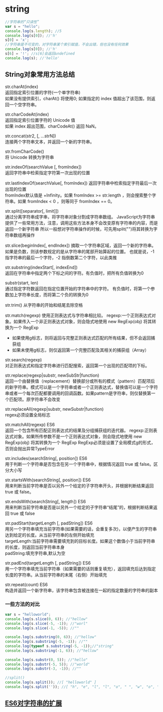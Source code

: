 # string
```javascript
//字符串的“只读性”
var s = "hello";
console.log(s.length); //5
console.log(s[0]); //'h'
s[0] = 'x';
//字符串是不可变的，对字符串某个索引赋值，不会出错，但也没有任何效果
console.log(s[0]); //'h' 
s[6] = '!'; //s[6]会返回undefined
console.log(s); //'hello'
```

## String对象常用方法总结
str.charAt(index)  
返回指定索引位置的字符(一个单字符串)  
如果没有提供索引，charAt() 将使用0; 如果指定的 index 值超出了该范围，则返回一个空字符串。

str.charCodeAt(index)  
返回指定索引位置字符的 Unicode 值  
如果 index 超出范围，charCodeAt() 返回 NaN。

str.concat(str2, [, ...strN])  
连接两个字符串文本，并返回一个新的字符串。

str.fromCharCode()  
将 Unicode 转换为字符串

str.indexOf(searchValue [, fromIndex])  
返回字符串中检索指定字符第一次出现的位置

str.lastIndexOf(searchValue[, fromIndex]) 
返回字符串中检索指定字符最后一次出现的位置  
fromIndex默认值是 +Infinity。如果 fromIndex >= str.length ，则会搜索整个字符串。如果 fromIndex < 0 ，则等同于 fromIndex == 0。

str.split([separator[, limit]])  
通过分离字符串成字串，将字符串对象分割成字符串数组。
JavaScript为字符串提供了一些常用方法，注意，调用这些方法本身不会改变原有字符串的内容，而是返回一个新字符串
所以一般想对字符串操作的时候，可先用split("")将其转换为字符串数组再操作

str.slice(beginIndex[, endIndex])
摘取一个字符串区域，返回一个新的字符串。 如果是负数，则该参数规定的是从字符串的尾部开始算起的位置。
也就是说，-1 指字符串的最后一个字符，-2 指倒数第二个字符，以此类推

str.substring(indexStart[, indexEnd])  
返回在字符串中指定两个下标之间的字符。有负值时，把所有负值转换为0

substr(start, len)  
通过指定字符数返回在指定位置开始的字符串中的字符。 有负值时，将第一个参数加上字符串长度，而将第二个负的转换为0

str.trim() 
从字符串的开始和结尾去除空格
        
str.match(regexp) 
使用正则表达式与字符串相比较。
regexp:一个正则表达式对象。如果传入一个非正则表达式对象，则会隐式地使用 new RegExp(obj) 将其转换为一个 RegExp 
- 如果使用g标志，则将返回与完整正则表达式匹配的所有结果，但不会返回捕获组
- 如果未使用g标志，则仅返回第一个完整匹配及其相关的捕获组（Array）

str.search(regexp)  
对正则表达式和指定字符串进行匹配搜索，返回第一个出现的匹配项的下标。

str.replace(regexp|substr, newSubStr|function)  
返回一个由替换值（replacement）替换部分或所有的模式（pattern）匹配项后的新字符串。模式可以是一个字符串或者一个正则表达式，替换值可以是一个字符串或者一个每次匹配都要调用的回调函数。如果pattern是字符串，则仅替换第一个匹配项。原字符串不会改变

str.replaceAll(regexp|substr, newSubstr|function)    
regex必须设置全局标志

str.matchAll(regexp) ES6  
返回一个包含所有匹配正则表达式的结果及分组捕获组的迭代器。
regexp:正则表达式对象。如果所传参数不是一个正则表达式对象，则会隐式地使用 new RegExp(obj) 将其转换为一个 RegExp   RegExp必须是设置了全局模式g的形式，否则会抛出异常TypeError  

str.includes(searchString[, position]) ES6    
用于判断一个字符串是否包含在另一个字符串中，根据情况返回 true 或 false。区分大小写

str.startsWith(searchString[, position]) ES6  
用来判断当前字符串是否以另外一个给定的子字符串开头，并根据判断结果返回 true 或 false。

str.endsWith(searchString[, length])   ES6  
用来判断当前字符串是否是以另外一个给定的子字符串“结尾”的，根据判断结果返回 true 或 false

str.padStart(targetLength [, padString])  ES6  
用另一个字符串填充当前字符串(如果需要的话，会重复多次)，以便产生的字符串达到给定的长度。从当前字符串的左侧开始填充  
targetLength:当前字符串需要填充到的目标长度。如果这个数值小于当前字符串的长度，则返回当前字符串本身  
padString:填充字符串,默认为空

str.padEnd(targetLength [, padString])  ES6  
用一个字符串填充当前字符串（如果需要的话则重复填充），返回填充后达到指定长度的字符串。从当前字符串的末尾（右侧）开始填充  

str.repeat(count)  ES6  
构造并返回一个新字符串，该字符串包含被连接在一起的指定数量的字符串的副本

### 一些方法的对比
```javascript
var s = "helloworld";
console.log(s.slice(0, 6)); //"hellow" 
console.log(s.slice(-5, -1)); //"worl"
console.log(s.slice(-1, -5)); //""
        
console.log(s.substring(0, 6)); //"hellow"
console.log(s.substring(-5, -1)); //""
console.log(typeof s.substring(-5, -1));//"string"
console.log(s.substring(-1, 6)); //"hellow" 
        
console.log(s.substr(0, 5)); //"hello"
console.log(s.substr(-5, 5)); //"world"
console.log(s.substr(-3, -1)); //""
        
//split()
console.log(s.split()); //[ "helloworld" ]
console.log(s.split('')); //[ "h", "e", "l", "l", "o", " ", "w", "o", "r", "l", "d" ]
```

## [ES6对字符串的扩展](https://github.com/lancertea/javascript-/blob/master/ES6/string.html)


